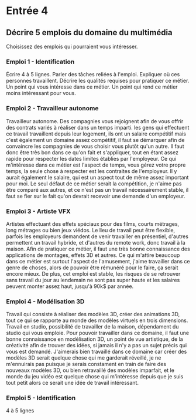 # Entrée 4
## Décrire 5 emplois du domaine du multimédia
Choisissez des emplois qui pourraient vous intéresser. 

### Emploi 1 - Identification
Écrire 4 à 5 lignes. Parler des tâches reliées à l'emploi. Expliquer où ces personnes travaillent. Décrire les qualités requises pour pratiquer ce métier. Un point qui vous intéresse dans ce métier. Un point qui rend ce métier moins intéressant pour vous.  

### Emploi 2 - Travailleur autonome
Travailleur autonome. Des compagnies vous rejoignent afin de vous offrir des contrats variés à réaliser dans un temps imparti. les gens qui effectuent ce travail travaillent depuis leur logement,
ils ont un salaire compétitif mais c'est également un domaine assez compétitif, il faut se démarquer afin de convaincre les compagnies de vous choisir vous plutôt qu'un autre. Il faut donc être très bon dans ce qu'on fait et s'appliquer, tout en étant assez rapide pour respecter les dates limites établies par l'employeur. Ce qui m'intéresse dans ce métier est l'aspect de temps, vous gérez votre propre temps, la seule chose à respecter est les contraites de l'employeur. Il y aurait également le salaire, qui est un aspect tout de même assez important pour moi. Le seul défaut de ce métier serait la compétition, je n'aime pas être comparé aux autres, et ce n'est pas un travail nécessairement stable, il faut se fier sur le fait qu'on devrait recevoir une demande d'un employeur.

### Emploi 3 - Artiste VFX
Artistes effectuant des effets spéciaux pour des films, courts métrages, long métrages ou bien jeux viédos. Le lieu de travail peut être flexible, parfois les employeurs demandent de venir travailler en présentiel, d'autres permettent un travail hybride, et d'autres du remote work, donc travail à la maison. Afin de pratiquer ce métier, il faut une très bonne connaissance des applications de montages, effets 3D
et autres. Ce qui m'attire beaucoup dans ce métier est surtout l'aspect de l'amusement, j'aime travailler dans ce genre de choses, alors de pouvoir être rémunéré pour le faire, ça serait encore mieux. De plus, cet emploi est stable, les risques de se retrouver sans travail du jour au lendemain ne sont pas super haute et les salaires peuvent monter assez haut, jusqu'à 90k$ par année.

### Emploi 4 - Modélisation 3D
Travail qui consiste à réaliser des modèles 3D, créer des animations 3D, tout ce qui se rapporte au monde des modèles virtuels en trois dimensions. Travail en studio, possibilité de travailler de la maison, dépendament du studio qui vous emploie. Pour pouvoir travailler dans ce domaine, il faut une bonne connaissance en modélisation 3D, un point de vue artistique, de la créativité afin de trouver des idées, si jamais il n'y a pas un sujet précis qui vous est demandé. J'aimerais bien travaillé dans ce domaine car créer des modèles 3D serait quelque chose qui me garderait réveillé, je ne m'ennuirais pas puisque je serais constament en train de faire des nouveaux modèles 3D, ou bien retravaillé des modèles imparfait, et le monde du jeu vidéo est quelque chose qui m'intéresse depuis que je suis tout petit alors ce serait une idée de travail intéressant.

### Emploi 5 - Identification
4 à 5 lignes


